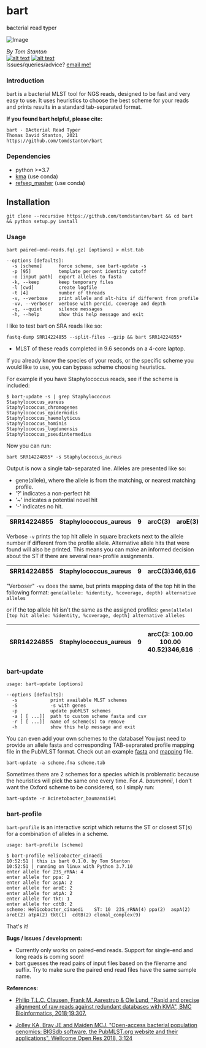 # bart
**ba**cterial **r**ead **t**yper

<centre>![Image](https://github.com/tomdstanton/bart/blob/master/bart_logo.png)

_By Tom Stanton_ \
[![alt text][1.1]][1] [![alt text][6.1]][6] \
Issues/queries/advice?
[email me!](mailto:s1895738@ed.ac.uk?subject=[bart])

[1]: http://twitter.com/tomstantonmicro
[1.1]: http://i.imgur.com/tXSoThF.png (twitter icon with padding)
[6]: http://www.github.com/tomdstanton
[6.1]: http://i.imgur.com/0o48UoR.png (github icon with padding)

### Introduction
bart is a bacterial MLST tool for NGS reads,
designed to be fast and very easy to use.
It uses heuristics to choose the best scheme for
your reads and prints results in a standard tab-separated format.

**If you found bart helpful, please cite:**
```
bart - BActerial Read Typer
Thomas David Stanton, 2021
https://github.com/tomdstanton/bart
```
### Dependencies
* python >=3.7
* [kma](https://anaconda.org/bioconda/kma) (use conda)
* [refseq_masher](https://anaconda.org/bioconda/refseq_masher) (use conda)

## Installation

```
git clone --recursive https://github.com/tomdstanton/bart && cd bart && python setup.py install
```
### Usage
```
bart paired-end-reads.fq(.gz) [options] > mlst.tab

--options [defaults]:
  -s [scheme]      force scheme, see bart-update -s
  -p [95]          template percent identity cutoff
  -o [input path]  export alleles to fasta
  -k, --keep       keep temporary files
  -l [cwd]         create logfile
  -t [4]           number of threads
  -v, --verbose    print allele and alt-hits if different from profile
  -vv, --verboser  verbose with percid, coverage and depth
  -q, --quiet      silence messages
  -h, --help       show this help message and exit
```
I like to test bart on SRA reads like so:
```
fastq-dump SRR14224855 --split-files --gzip && bart SRR14224855*
```
* MLST of these reads completed in 9.6 seconds on a 4-core laptop.

If you already know the species of your reads,
or the specific scheme you would like to use, you can bypass
scheme choosing heuristics. 

For example if you have Staphylococcus reads,
see if the scheme is included:
```
$ bart-update -s | grep Staphylococcus
Staphylococcus_aureus
Staphylococcus_chromogenes
Staphylococcus_epidermidis
Staphylococcus_haemolyticus
Staphylococcus_hominis
Staphylococcus_lugdunensis
Staphylococcus_pseudintermedius
```
Now you can run:
```
bart SRR14224855* -s Staphylococcus_aureus
```
Output is now a single tab-separated line.
Alleles are presented like so:
* gene(allele), where the allele is from the matching, or nearest matching profile.
* '?'  indicates a non-perfect hit
* '~' indicates a potential novel hit
* '-' indicates no hit.

| SRR14224855 | Staphylococcus_aureus | 9 | arcC(3)                             | aroE(3)                             | glpF(1)                      | gmk(1)                        | pta(1)                         | tpi(1)                         | yqiL(10)                         | clonal_complex(CC1) |
|-------------|-----------------------|---|-------------------------------------|-------------------------------------|------------------------------|-------------------------------|--------------------------------|--------------------------------|----------------------------------|---------------------|

Verbose `-v` prints the top hit allele in square brackets next to the allele number
if different from the profile allele.
Alternative allele hits that were found will also be printed.
This means you can make an informed decision about the ST if there are several near-profile assignments.

| SRR14224855 | Staphylococcus_aureus | 9 | arcC(3)346,616                      | aroE(3)260,415                      | glpF(1)                      | gmk(1)85                      | pta(1)777                      | tpi(1)269                      | yqiL(10)816                      | clonal_complex(CC1) |
|-------------|-----------------------|---|-------------------------------------|-------------------------------------|------------------------------|-------------------------------|--------------------------------|--------------------------------|----------------------------------|---------------------|

"Verboser" `-vv` does the same, but prints mapping data 
of the top hit in the following format:
`gene(allele: %identity, %coverage, depth) alternative alleles`

or if the top allele hit isn't the same as the assigned profiles:
`gene(allele)[top hit allele: %identity, %coverage, depth] alternative alleles`

| SRR14224855 | Staphylococcus_aureus | 9 | arcC(3: 100.00 100.00 40.52)346,616 | aroE(3: 100.00 100.00 27.58)260,415 | glpF(1: 100.00 100.00 27.84) | gmk(1: 100.00 100.00 24.42)85 | pta(1: 100.00 100.00 36.66)777 | tpi(1: 100.00 100.00 52.26)269 | yqiL(10: 100.00 100.00 44.92)816 | clonal_complex(CC1) |
|-------------|-----------------------|---|-------------------------------------|-------------------------------------|------------------------------|-------------------------------|--------------------------------|--------------------------------|----------------------------------|---------------------|

### bart-update
```
usage: bart-update [options]

--options [defaults]:
  -s            print available MLST schemes
  -S            -s with genes
  -p            update pubMLST schemes
  -a [ [ ...]]  path to custom scheme fasta and csv
  -r [ [ ...]]  name of scheme(s) to remove
  -h            show this help message and exit
```
You can even add your own schemes to the database! You just need to
provide an allele fasta and corresponding TAB-seprarated profile mapping
file in the PubMLST format. Check out an example 
[fasta](https://rest.pubmlst.org/db/pubmlst_mflocculare_seqdef/loci/adk/alleles_fasta) 
and 
[mapping](https://rest.pubmlst.org/db/pubmlst_mflocculare_seqdef/schemes/1/profiles_csv)
file.
```
bart-update -a scheme.fna scheme.tab
```
Sometimes there are 2 schemes for a species which is problematic because
the heuristics will pick the same one every time. For _A. baumannii_,
I don't want the Oxford  scheme to be considered, so I simply run:
```
bart-update -r Acinetobacter_baumannii#1
```
### bart-profile
`bart-profile` is an interactive script which returns the ST
or closest ST(s) for a combination of alleles in a scheme.
```
usage: bart-profile [scheme]

$ bart-profile Helicobacter_cinaedi
10:52:51 | this is bart 0.1.0. by Tom Stanton
10:52:51 | running on linux with Python 3.7.10
enter allele for 23S_rRNA: 4
enter allele for ppa: 2
enter allele for aspA: 2
enter allele for aroE: 2
enter allele for atpA: 2
enter allele for tkt: 1
enter allele for cdtB: 2
scheme: Helicobacter_cinaedi	ST: 10	23S_rRNA(4)	ppa(2)	aspA(2)	aroE(2)	atpA(2)	tkt(1)	cdtB(2)	clonal_complex(9)
```
That's it!

**Bugs / issues / development:**
* Currently only works on paired-end reads. Support for
single-end and long reads is coming soon!
* bart guesses the read pairs of input 
  files based on the filename and suffix. Try to make 
  sure the paired end read files have the same sample name.

**References:**
* [Philip T.L.C. Clausen, Frank M. Aarestrup & Ole Lund, "Rapid and precise alignment 
  of raw reads against redundant databases with KMA", BMC Bioinformatics, 2018;19:307.
  ](https://bmcbioinformatics.biomedcentral.com/articles/10.1186/s12859-018-2336-6)
  
* [Jolley KA, Bray JE and Maiden MCJ. "Open-access bacterial population genomics: 
  BIGSdb software, the PubMLST.org website and their applications", 
  Wellcome Open Res 2018, 3:124
  ](https://doi.org/10.12688/wellcomeopenres.14826.1)